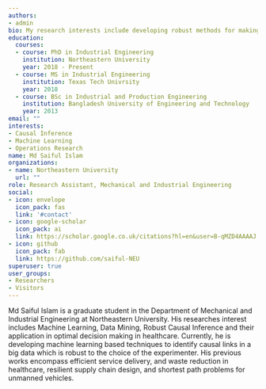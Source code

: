 ```yaml
---
authors:
- admin
bio: My research interests include developing robust methods for making causal inference and their application to make/evaluate healthcare policies.
education:
  courses:
  - course: PhD in Industrial Engineering
    institution: Northeastern University
    year: 2018 - Present
  - course: MS in Industrial Engineering
    institution: Texas Tech Univrsity
    year: 2018
  - course: BSc in Industrial and Production Engineering
    institution: Bangladesh University of Engineering and Technology
    year: 2013
email: ""
interests:
- Causal Inference
- Machine Learning
- Operations Research
name: Md Saiful Islam
organizations:
- name: Northeastern University
  url: ""
role: Research Assistant, Mechanical and Industrial Engineering
social:
- icon: envelope
  icon_pack: fas
  link: '#contact'
- icon: google-scholar
  icon_pack: ai
  link: https://scholar.google.co.uk/citations?hl=en&user=B-qMZD4AAAAJ
- icon: github
  icon_pack: fab
  link: https://github.com/saiful-NEU
superuser: true
user_groups:
- Researchers
- Visitors
---
```


Md Saiful Islam is a graduate student in the Department of Mechanical and Industrial Engineering at Northeastern University. His researches interest includes Machine Learning, Data Mining, Robust Causal Inference and their application in optimal decision making in healthcare. Currently, he is developing machine learning based techniques to identify causal links in a big data which is robust to the choice of the experimenter. His previous works encompass efficient service delivery, and waste reduction in healthcare, resilient supply chain design, and shortest path problems for unmanned vehicles. 
